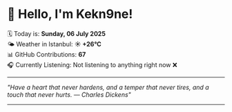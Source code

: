# 👋 Hello, I'm Kekn9ne!

🗓️ Today is: **Sunday, 06 July 2025**  
🌤️ Weather in Istanbul: **☀️   +26°C**  
📊 GitHub Contributions: **67**  
🎧 Currently Listening: Not listening to anything right now ❌

---

_"Have a heart that never hardens, and a temper that never tires, and a touch that never hurts. — *Charles Dickens*"_

---
